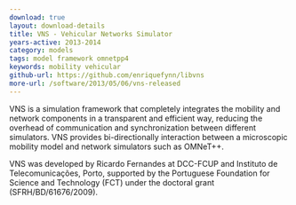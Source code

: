 ```yaml
---
download: true
layout: download-details
title: VNS - Vehicular Networks Simulator
years-active: 2013-2014
category: models
tags: model framework omnetpp4
keywords: mobility vehicular
github-url: https://github.com/enriquefynn/libvns
more-url: /software/2013/05/06/vns-released
---
```


VNS is a simulation framework that completely integrates the mobility and
network components in a transparent and efficient way, reducing the overhead of
communication and synchronization between different simulators. VNS provides
bi-directionally interaction between a microscopic mobility model and network
simulators such as OMNeT++.

VNS was developed by Ricardo Fernandes at DCC-FCUP and Instituto de
Telecomunicações, Porto, supported by the Portuguese Foundation for Science and
Technology (FCT) under the doctoral grant (SFRH/BD/61676/2009).
